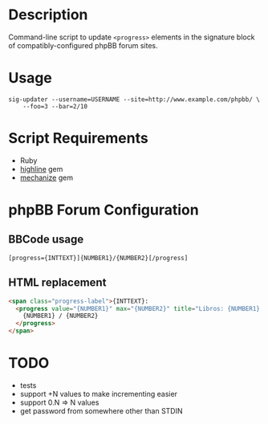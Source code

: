 # Description

Command-line script to update `<progress>` elements in the signature block
of compatibly-configured phpBB forum sites.

# Usage

    sig-updater --username=USERNAME --site=http://www.example.com/phpbb/ \
        --foo=3 --bar=2/10

# Script Requirements

- Ruby
- [highline](https://github.com/JEG2/highline/) gem
- [mechanize](https://github.com/sparklemotion/mechanize) gem

# phpBB Forum Configuration

## BBCode usage

    [progress={INTTEXT}]{NUMBER1}/{NUMBER2}[/progress]

## HTML replacement

```html
<span class="progress-label">{INTTEXT}:
  <progress value="{NUMBER1}" max="{NUMBER2}" title="Libros: {NUMBER1} / {NUMBER2}">
    {NUMBER1} / {NUMBER2}
  </progress>
</span>
```

# TODO

- tests
- support +N values to make incrementing easier
- support 0.N => N values
- get password from somewhere other than STDIN
